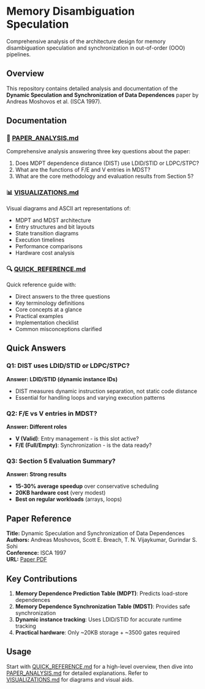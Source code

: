 # Memory Disambiguation Speculation

Comprehensive analysis of the architecture design for memory disambiguation speculation and synchronization in out-of-order (OOO) pipelines.

## Overview

This repository contains detailed analysis and documentation of the **Dynamic Speculation and Synchronization of Data Dependences** paper by Andreas Moshovos et al. (ISCA 1997).

## Documentation

### 📄 [PAPER_ANALYSIS.md](PAPER_ANALYSIS.md)
Comprehensive analysis answering three key questions about the paper:
1. Does MDPT dependence distance (DIST) use LDID/STID or LDPC/STPC?
2. What are the functions of F/E and V entries in MDST?
3. What are the core methodology and evaluation results from Section 5?

### 📊 [VISUALIZATIONS.md](VISUALIZATIONS.md)
Visual diagrams and ASCII art representations of:
- MDPT and MDST architecture
- Entry structures and bit layouts
- State transition diagrams
- Execution timelines
- Performance comparisons
- Hardware cost analysis

### 🔍 [QUICK_REFERENCE.md](QUICK_REFERENCE.md)
Quick reference guide with:
- Direct answers to the three questions
- Key terminology definitions
- Core concepts at a glance
- Practical examples
- Implementation checklist
- Common misconceptions clarified

## Quick Answers

### Q1: DIST uses LDID/STID or LDPC/STPC?
**Answer: LDID/STID (dynamic instance IDs)**
- DIST measures dynamic instruction separation, not static code distance
- Essential for handling loops and varying execution patterns

### Q2: F/E vs V entries in MDST?
**Answer: Different roles**
- **V (Valid)**: Entry management - is this slot active?
- **F/E (Full/Empty)**: Synchronization - is the data ready?

### Q3: Section 5 Evaluation Summary?
**Answer: Strong results**
- **15-30% average speedup** over conservative scheduling
- **20KB hardware cost** (very modest)
- **Best on regular workloads** (arrays, loops)

## Paper Reference

**Title:** Dynamic Speculation and Synchronization of Data Dependences  
**Authors:** Andreas Moshovos, Scott E. Breach, T. N. Vijaykumar, Gurindar S. Sohi  
**Conference:** ISCA 1997  
**URL:** [Paper PDF](https://www.eecg.utoronto.ca/~moshovos/research/isca.data-dep-spec.pdf)

## Key Contributions

1. **Memory Dependence Prediction Table (MDPT)**: Predicts load-store dependences
2. **Memory Dependence Synchronization Table (MDST)**: Provides safe synchronization
3. **Dynamic instance tracking**: Uses LDID/STID for accurate runtime tracking
4. **Practical hardware**: Only ~20KB storage + ~3500 gates required

## Usage

Start with [QUICK_REFERENCE.md](QUICK_REFERENCE.md) for a high-level overview, then dive into [PAPER_ANALYSIS.md](PAPER_ANALYSIS.md) for detailed explanations. Refer to [VISUALIZATIONS.md](VISUALIZATIONS.md) for diagrams and visual aids.
